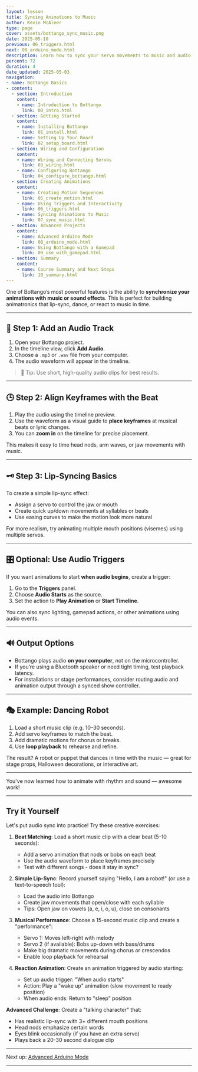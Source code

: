```yaml
---
layout: lesson
title: Syncing Animations to Music
author: Kevin McAleer
type: page
cover: assets/bottango_sync_music.png
date: 2025-05-10
previous: 06_triggers.html
next: 08_arduino_mode.html
description: Learn how to sync your servo movements to music and audio tracks in Bottango.
percent: 72
duration: 4
date_updated: 2025-05-03
navigation:
- name: Bottango Basics
- content:
  - section: Introduction
    content:
    - name: Introduction to Bottango
      link: 00_intro.html
  - section: Getting Started
    content:
    - name: Installing Bottango
      link: 01_install.html
    - name: Setting Up Your Board
      link: 02_setup_board.html
  - section: Wiring and Configuration
    content:
    - name: Wiring and Connecting Servos
      link: 03_wiring.html
    - name: Configuring Bottango
      link: 04_configure_bottango.html
  - section: Creating Animations
    content:
    - name: Creating Motion Sequences
      link: 05_create_motion.html
    - name: Using Triggers and Interactivity
      link: 06_triggers.html
    - name: Syncing Animations to Music
      link: 07_sync_music.html
  - section: Advanced Projects
    content:
    - name: Advanced Arduino Mode
      link: 08_arduino_mode.html
    - name: Using Bottango with a Gamepad
      link: 09_use_with_gamepad.html
  - section: Summary
    content:
    - name: Course Summary and Next Steps
      link: 10_summary.html
---
```



One of Bottango’s most powerful features is the ability to **synchronize your animations with music or sound effects**. This is perfect for building animatronics that lip-sync, dance, or react to music in time.

---

## 🎵 Step 1: Add an Audio Track

1. Open your Bottango project.
2. In the timeline view, click **Add Audio**.
3. Choose a `.mp3` or `.wav` file from your computer.
4. The audio waveform will appear in the timeline.

> 📝 Tip: Use short, high-quality audio clips for best results.

---

## 🕒 Step 2: Align Keyframes with the Beat

1. Play the audio using the timeline preview.
2. Use the waveform as a visual guide to **place keyframes** at musical beats or lyric changes.
3. You can **zoom in** on the timeline for precise placement.

This makes it easy to time head nods, arm waves, or jaw movements with music.

---

## 🗝️ Step 3: Lip-Syncing Basics

To create a simple lip-sync effect:

- Assign a servo to control the jaw or mouth
- Create quick up/down movements at syllables or beats
- Use easing curves to make the motion look more natural

For more realism, try animating multiple mouth positions (visemes) using multiple servos.

---

## 🎛️ Optional: Use Audio Triggers

If you want animations to start **when audio begins**, create a trigger:

1. Go to the **Triggers** panel.
2. Choose **Audio Starts** as the source.
3. Set the action to **Play Animation** or **Start Timeline**.

You can also sync lighting, gamepad actions, or other animations using audio events.

---

## 🔊 Output Options

- Bottango plays audio **on your computer**, not on the microcontroller.
- If you’re using a Bluetooth speaker or need tight timing, test playback latency.
- For installations or stage performances, consider routing audio and animation output through a synced show controller.

---

## 🎭 Example: Dancing Robot

1. Load a short music clip (e.g. 10–30 seconds).
2. Add servo keyframes to match the beat.
3. Add dramatic motions for chorus or breaks.
4. Use **loop playback** to rehearse and refine.

The result? A robot or puppet that dances in time with the music — great for stage props, Halloween decorations, or interactive art.

---

You've now learned how to animate with rhythm and sound — awesome work!

---

## Try it Yourself

Let's put audio sync into practice! Try these creative exercises:

1. **Beat Matching**: Load a short music clip with a clear beat (5-10 seconds):
   - Add a servo animation that nods or bobs on each beat
   - Use the audio waveform to place keyframes precisely
   - Test with different songs - does it stay in sync?

2. **Simple Lip-Sync**: Record yourself saying "Hello, I am a robot!" (or use a text-to-speech tool):
   - Load the audio into Bottango
   - Create jaw movements that open/close with each syllable
   - Tips: Open jaw on vowels (a, e, i, o, u), close on consonants

3. **Musical Performance**: Choose a 15-second music clip and create a "performance":
   - Servo 1: Moves left-right with melody
   - Servo 2 (if available): Bobs up-down with bass/drums
   - Make big dramatic movements during chorus or crescendos
   - Enable loop playback for rehearsal

4. **Reaction Animation**: Create an animation triggered by audio starting:
   - Set up audio trigger: "When audio starts"
   - Action: Play a "wake up" animation (slow movement to ready position)
   - When audio ends: Return to "sleep" position

**Advanced Challenge**: Create a "talking character" that:
- Has realistic lip-sync with 3+ different mouth positions
- Head nods emphasize certain words
- Eyes blink occasionally (if you have an extra servo)
- Plays back a 20-30 second dialogue clip

---

Next up: [Advanced Arduino Mode](08_arduino_mode.md)

---
